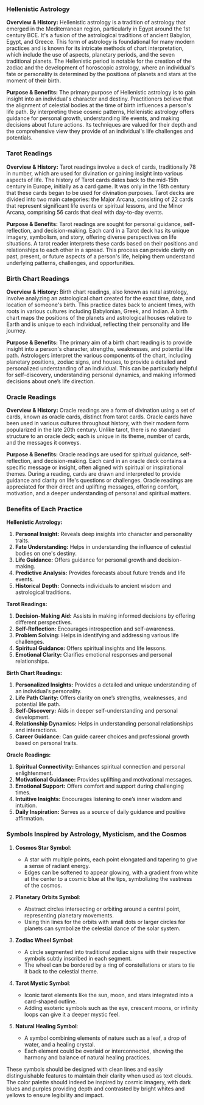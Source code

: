 ### Hellenistic Astrology

**Overview & History:** Hellenistic astrology is a tradition of astrology that emerged in the Mediterranean region, particularly in Egypt around the 1st century BCE. It's a fusion of the astrological traditions of ancient Babylon, Egypt, and Greece. This form of astrology is foundational for many modern practices and is known for its intricate methods of chart interpretation, which include the use of aspects, planetary periods, and the seven traditional planets. The Hellenistic period is notable for the creation of the zodiac and the development of horoscopic astrology, where an individual's fate or personality is determined by the positions of planets and stars at the moment of their birth.

**Purpose & Benefits:** The primary purpose of Hellenistic astrology is to gain insight into an individual's character and destiny. Practitioners believe that the alignment of celestial bodies at the time of birth influences a person's life path. By interpreting these cosmic patterns, Hellenistic astrology offers guidance for personal growth, understanding life events, and making decisions about future actions. Its techniques are valued for their depth and the comprehensive view they provide of an individual's life challenges and potentials.

### Tarot Readings

**Overview & History:** Tarot readings involve a deck of cards, traditionally 78 in number, which are used for divination or gaining insight into various aspects of life. The history of Tarot cards dates back to the mid-15th century in Europe, initially as a card game. It was only in the 18th century that these cards began to be used for divination purposes. Tarot decks are divided into two main categories: the Major Arcana, consisting of 22 cards that represent significant life events or spiritual lessons, and the Minor Arcana, comprising 56 cards that deal with day-to-day events.

**Purpose & Benefits:** Tarot readings are sought for personal guidance, self-reflection, and decision-making. Each card in a Tarot deck has its unique imagery, symbolism, and story, offering diverse perspectives on life situations. A tarot reader interprets these cards based on their positions and relationships to each other in a spread. This process can provide clarity on past, present, or future aspects of a person's life, helping them understand underlying patterns, challenges, and opportunities.

### Birth Chart Readings

**Overview & History:** Birth chart readings, also known as natal astrology, involve analyzing an astrological chart created for the exact time, date, and location of someone's birth. This practice dates back to ancient times, with roots in various cultures including Babylonian, Greek, and Indian. A birth chart maps the positions of the planets and astrological houses relative to Earth and is unique to each individual, reflecting their personality and life journey.

**Purpose & Benefits:** The primary aim of a birth chart reading is to provide insight into a person's character, strengths, weaknesses, and potential life path. Astrologers interpret the various components of the chart, including planetary positions, zodiac signs, and houses, to provide a detailed and personalized understanding of an individual. This can be particularly helpful for self-discovery, understanding personal dynamics, and making informed decisions about one’s life direction.

### Oracle Readings

**Overview & History:** Oracle readings are a form of divination using a set of cards, known as oracle cards, distinct from tarot cards. Oracle cards have been used in various cultures throughout history, with their modern form popularized in the late 20th century. Unlike tarot, there is no standard structure to an oracle deck; each is unique in its theme, number of cards, and the messages it conveys.

**Purpose & Benefits:** Oracle readings are used for spiritual guidance, self-reflection, and decision-making. Each card in an oracle deck contains a specific message or insight, often aligned with spiritual or inspirational themes. During a reading, cards are drawn and interpreted to provide guidance and clarity on life's questions or challenges. Oracle readings are appreciated for their direct and uplifting messages, offering comfort, motivation, and a deeper understanding of personal and spiritual matters.


### Benefits of Each Practice

**Hellenistic Astrology:**
1. **Personal Insight:** Reveals deep insights into character and personality traits.
2. **Fate Understanding:** Helps in understanding the influence of celestial bodies on one's destiny.
3. **Life Guidance:** Offers guidance for personal growth and decision-making.
4. **Predictive Analysis:** Provides forecasts about future trends and life events.
5. **Historical Depth:** Connects individuals to ancient wisdom and astrological traditions.

**Tarot Readings:**
1. **Decision-Making Aid:** Assists in making informed decisions by offering different perspectives.
2. **Self-Reflection:** Encourages introspection and self-awareness.
3. **Problem Solving:** Helps in identifying and addressing various life challenges.
4. **Spiritual Guidance:** Offers spiritual insights and life lessons.
5. **Emotional Clarity:** Clarifies emotional responses and personal relationships.

**Birth Chart Readings:**
1. **Personalized Insights:** Provides a detailed and unique understanding of an individual’s personality.
2. **Life Path Clarity:** Offers clarity on one’s strengths, weaknesses, and potential life path.
3. **Self-Discovery:** Aids in deeper self-understanding and personal development.
4. **Relationship Dynamics:** Helps in understanding personal relationships and interactions.
5. **Career Guidance:** Can guide career choices and professional growth based on personal traits.

**Oracle Readings:**
1. **Spiritual Connectivity:** Enhances spiritual connection and personal enlightenment.
2. **Motivational Guidance:** Provides uplifting and motivational messages.
3. **Emotional Support:** Offers comfort and support during challenging times.
4. **Intuitive Insights:** Encourages listening to one’s inner wisdom and intuition.
5. **Daily Inspiration:** Serves as a source of daily guidance and positive affirmation.



### Symbols Inspired by Astrology, Mysticism, and the Cosmos

1. **Cosmos Star Symbol**:
   - A star with multiple points, each point elongated and tapering to give a sense of radiant energy.
   - Edges can be softened to appear glowing, with a gradient from white at the center to a cosmic blue at the tips, symbolizing the vastness of the cosmos.

2. **Planetary Orbits Symbol**:
   - Abstract circles intersecting or orbiting around a central point, representing planetary movements.
   - Using thin lines for the orbits with small dots or larger circles for planets can symbolize the celestial dance of the solar system.

3. **Zodiac Wheel Symbol**:
   - A circle segmented into traditional zodiac signs with their respective symbols subtly inscribed in each segment.
   - The wheel can be bordered by a ring of constellations or stars to tie it back to the celestial theme.

4. **Tarot Mystic Symbol**:
   - Iconic tarot elements like the sun, moon, and stars integrated into a card-shaped outline.
   - Adding esoteric symbols such as the eye, crescent moons, or infinity loops can give it a deeper mystic feel.

5. **Natural Healing Symbol**:
   - A symbol combining elements of nature such as a leaf, a drop of water, and a healing crystal.
   - Each element could be overlaid or interconnected, showing the harmony and balance of natural healing practices.

These symbols should be designed with clean lines and easily distinguishable features to maintain their clarity when used as text clouds. The color palette should indeed be inspired by cosmic imagery, with dark blues and purples providing depth and contrasted by bright whites and yellows to ensure legibility and impact. 

